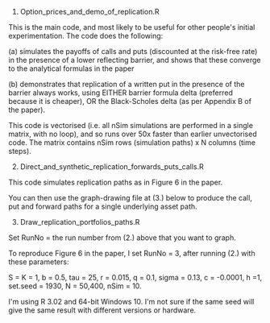 1. Option_prices_and_demo_of_replication.R

This is the main code, and most likely to be useful for other people's initial experimentation. The code does the following:

(a) simulates the payoffs of calls and puts (discounted at the risk-free rate) in the presence of a lower reflecting barrier, and shows that these converge to the analytical formulas in the paper 

(b) demonstrates that replication of a written put in the presence of the barrier always works, using EITHER barrier formula delta (preferred because it is cheaper), OR the Black-Scholes delta (as per Appendix B of the paper).

This code is vectorised (i.e. all nSim simulations are performed in a single matrix, with no loop), and so runs over 50x faster than earlier unvectorised code. The matrix contains nSim rows (simulation paths) x N columns (time steps).


2. Direct_and_synthetic_replication_forwards_puts_calls.R

This code simulates replication paths as in Figure 6 in the paper. 

You can then use the graph-drawing file at (3.) below to produce the call, put and forward paths for a single underlying asset path.


3. Draw_replication_portfolios_paths.R

Set RunNo = the run number from (2.) above that you want to graph.

To reproduce Figure 6 in the paper, I set RunNo = 3, after running (2.) with these parameters:

S = K = 1, b = 0.5, tau = 25, r = 0.015, q = 0.1,  sigma = 0.13, c = -0.0001, h =1, 
set.seed = 1930, N = 50,400, nSim = 10.

I'm using R 3.02 and 64-bit Windows 10. I'm not sure if the same seed will give the same result with different versions or hardware. 
